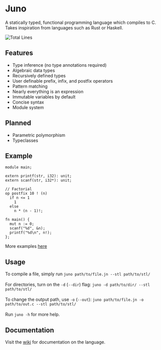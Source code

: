 # Juno
A statically typed, functional programming language which compiles to C.
Takes inspiration from languages such as Rust or Haskell.

![Total Lines](https://img.shields.io/tokei/lines/github/05st/juno)

## Features
- Type inference (no type annotations required)
- Algebraic data types
- Recursively defined types
- User definable prefix, infix, and postfix operators
- Pattern matching
- Nearly everything is an expression
- Immutable variables by default
- Concise syntax
- Module system

## Planned
- Parametric polymorphism
- Typeclasses

## Example
```
module main;

extern printf(str, i32): unit;
extern scanf(str, i32*): unit;

// Factorial
op postfix 10 ! (n)
  if n <= 1
    1
  else
    n * (n - 1)!;

fn main() {
  mut n := 0;
  scanf("%d", &n);
  printf("%d\n", n!);
};
```
More examples [here](https://github.com/05st/juno/tree/master/examples)

## Usage
To compile a file, simply run `juno path/to/file.jn --stl path/to/stl/` \
\
For directories, turn on the `-d` (`--dir`) flag: `juno -d path/to/dir/ --stl path/to/stl/` \
\
To change the output path, use `-o` (`--out`): `juno path/to/file.jn -o path/to/out.c --stl path/to/stl/`\
\
Run `juno -h` for more help.

## Documentation
Visit the [wiki](https://github.com/05st/juno/wiki) for documentation on the language.
